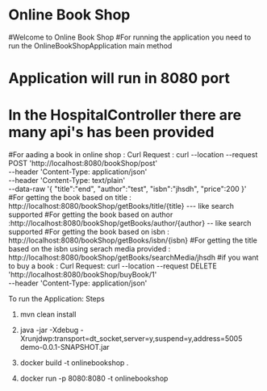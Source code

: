 # Online Book Shop


#Welcome to Online Book Shop
#For running the application you need to run the OnlineBookShopApplication main method
# Application will run in 8080 port
# In the HospitalController there are many api's has been provided
#For aading a book in online shop :
Curl Request :
curl --location --request POST 'http://localhost:8080/bookShop/post' \
--header 'Content-Type: application/json' \
--header 'Content-Type: text/plain' \
--data-raw '{
   "title":"end",
   "author":"test",
   "isbn":"jhsdh",
   "price":200
}'
#For getting the book based on title  :  http://localhost:8080/bookShop/getBooks/title/{title} --- like search supported
#For getting the book based on author :http://localhost:8080/bookShop/getBooks/author/{author} -- like search supported
#For getting the book based on isbn : http://localhost:8080/bookShop/getBooks/isbn/{isbn}
#For getting the title based on the isbn using serach media provided : http://localhost:8080/bookShop/getBooks/searchMedia/jhsdh
#if you want to buy a book : 
Curl Request:
curl --location --request DELETE 'http://localhost:8080/bookShop/buyBook/1' \
--header 'Content-Type: application/json'

To run the Application:
Steps
1.  mvn clean install
2. java -jar -Xdebug -Xrunjdwp:transport=dt_socket,server=y,suspend=y,address=5005 demo-0.0.1-SNAPSHOT.jar


1. docker build -t onlinebookshop .
2. docker run -p 8080:8080 -t onlinebookshop

